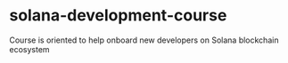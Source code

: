 # solana-development-course
Course is oriented to help onboard new developers on Solana blockchain ecosystem
